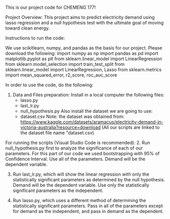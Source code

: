 This is our project code for CHEMENG 177!

Project Overview:
This project aims to predict electricity demand using lasso regression and a null hypothesis test with the ultimate goal of moving toward clean energy. 

Instructions to run the code:

We use scikitlearn, numpy, and pandas as the basis for our project. Please download the following:
import numpy as np
import pandas as pd
import matplotlib.pyplot as plt
from sklearn.linear_model import LinearRegression
from sklearn.model_selection import train_test_split
from sklearn.linear_model import LinearRegression, Lasso
from sklearn.metrics import mean_squared_error, r2_score, roc_auc_score


In order to use the code, do the following:
1. Data and Files preparation:
    Install in a local computer the following files:
    - lasso.py
    - last_lr.py
    - null_hypothesis.py
    Also install the dataset we are going to use:
    - dataset.csv
     Note: the dataset was obtained from: https://www.kaggle.com/datasets/aramacus/electricity-demand-in-victoria-australia?resource=download (All our scripts are linked to the dataset file name "dataset.csv)

For running the scripts (Visual Studio Code is recommended):
2. Run null_hypothesis.py first to analyze the significance of each of our parameters. For this part of our code we used bootstrapping with 95% of Confidence Interval. Use all of the parameters. Demand will be the dependent variable.

3. Run last_lr.py, which will show the linear regression with only the statistically significant parameters as determined by the null hypothesis. Demand will be the dependent variable. Use only the statistically significant parameters as the independent.

4. Run lasso.py, which uses a different method of determining the statistically significant parameters. Pass in all of the parameters except for demand as the independent, and pass in demand as the dependent. 


